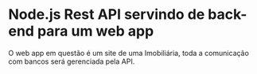 # Node.js Rest API servindo de back-end para um web app
O web app em questão é um site de uma Imobiliária, toda a comunicação com bancos será gerenciada pela API.

